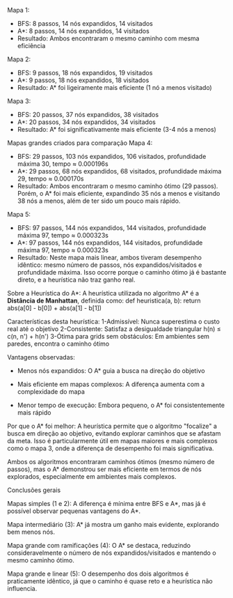 Mapa 1:
* BFS: 8 passos, 14 nós expandidos, 14 visitados
* A*: 8 passos, 14 nós expandidos, 14 visitados
* Resultado: Ambos encontraram o mesmo caminho com mesma eficiência

Mapa 2:
* BFS: 9 passos, 18 nós expandidos, 19 visitados
* A*: 9 passos, 18 nós expandidos, 18 visitados
* Resultado: A* foi ligeiramente mais eficiente (1 nó a menos visitado)

Mapa 3:
* BFS: 20 passos, 37 nós expandidos, 38 visitados
* A*: 20 passos, 34 nós expandidos, 34 visitados
* Resultado: A* foi significativamente mais eficiente (3-4 nós a menos)

Mapas grandes criados para comparação
Mapa 4:

* BFS: 29 passos, 103 nós expandidos, 106 visitados, profundidade máxima 30, tempo ≈ 0.000196s
* A*: 29 passos, 68 nós expandidos, 68 visitados, profundidade máxima 29, tempo ≈ 0.000170s
* Resultado: Ambos encontraram o mesmo caminho ótimo (29 passos). Porém, o A* foi mais eficiente, expandindo 35 nós a menos e visitando 38 nós a menos, além de ter sido um pouco mais rápido.

Mapa 5:

* BFS: 97 passos, 144 nós expandidos, 144 visitados, profundidade máxima 97, tempo ≈ 0.000323s
* A*: 97 passos, 144 nós expandidos, 144 visitados, profundidade máxima 97, tempo ≈ 0.000323s
* Resultado: Neste mapa mais linear, ambos tiveram desempenho idêntico: mesmo número de passos, nós expandidos/visitados e profundidade máxima. Isso ocorre porque o caminho ótimo já é bastante direto, e a heurística não traz ganho real.

Sobre a Heurística do A*:
A heurística utilizada no algoritmo A* é a **Distância de Manhattan**, definida como:
def heuristica(a, b):
    return abs(a[0] - b[0]) + abs(a[1] - b[1])

Características desta heurística:
1-Admissível: Nunca superestima o custo real até o objetivo
2-Consistente: Satisfaz a desigualdade triangular h(n) ≤ c(n, n') + h(n')
3-Ótima para grids sem obstáculos: Em ambientes sem paredes, encontra o caminho ótimo

Vantagens observadas:
* Menos nós expandidos: O A* guia a busca na direção do objetivo

* Mais eficiente em mapas complexos: A diferença aumenta com a complexidade do mapa

* Menor tempo de execução: Embora pequeno, o A* foi consistentemente mais rápido

Por que o A* foi melhor:
A heurística permite que o algoritmo "focalize" a busca em direção ao objetivo, evitando explorar caminhos que se afastam da meta. Isso é particularmente útil em mapas maiores e mais complexos como o mapa 3, onde a diferença de desempenho foi mais significativa.

Ambos os algoritmos encontraram caminhos ótimos (mesmo número de passos), mas o A* demonstrou ser mais eficiente em termos de nós explorados, especialmente em ambientes mais complexos.

Conclusões gerais

Mapas simples (1 e 2): A diferença é mínima entre BFS e A*, mas já é possível observar pequenas vantagens do A*.

Mapa intermediário (3): A* já mostra um ganho mais evidente, explorando bem menos nós.

Mapa grande com ramificações (4): O A* se destaca, reduzindo consideravelmente o número de nós expandidos/visitados e mantendo o mesmo caminho ótimo.

Mapa grande e linear (5): O desempenho dos dois algoritmos é praticamente idêntico, já que o caminho é quase reto e a heurística não influencia.